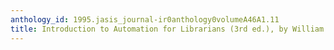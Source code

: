 ```yaml
---
anthology_id: 1995.jasis_journal-ir0anthology0volumeA46A1.11
title: Introduction to Automation for Librarians (3rd ed.), by William Saffady
---
```


